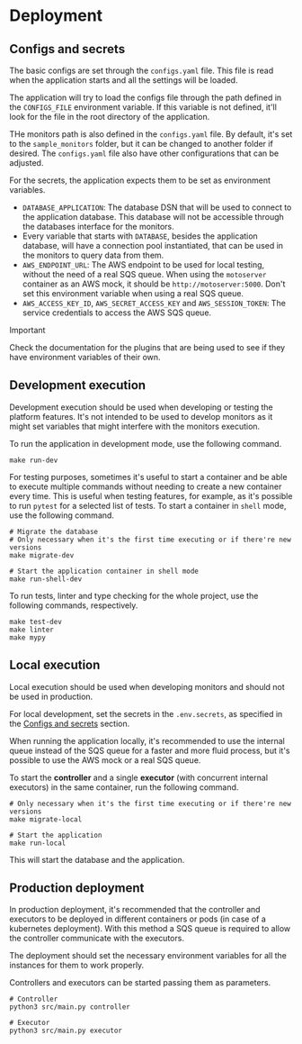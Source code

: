 # Deployment
## Configs and secrets
The basic configs are set through the `configs.yaml` file. This file is read when the application starts and all the settings will be loaded.

The application will try to load the configs file through the path defined in the `CONFIGS_FILE` environment variable. If this variable is not defined, it'll look for the file in the root directory of the application.

THe monitors path is also defined in the `configs.yaml` file. By default, it's set to the `sample_monitors` folder, but it can be changed to another folder if desired. The `configs.yaml` file also have other configurations that can be adjusted.

For the secrets, the application expects them to be set as environment variables.
- `DATABASE_APPLICATION`: The database DSN that will be used to connect to the application database. This database will not be accessible through the databases interface for the monitors.
- Every variable that starts with `DATABASE`, besides the application database, will have a connection pool instantiated, that can be used in the monitors to query data from them.
- `AWS_ENDPOINT_URL`: The AWS endpoint to be used for local testing, without the need of a real SQS queue. When using the `motoserver` container as an AWS mock, it should be `http://motoserver:5000`. Don't set this environment variable when using a real SQS queue.
- `AWS_ACCESS_KEY_ID`, `AWS_SECRET_ACCESS_KEY` and `AWS_SESSION_TOKEN`: The service credentials to access the AWS SQS queue.

> [!IMPORTANT]
> Check the documentation for the plugins that are being used to see if they have environment variables of their own.

## Development execution
Development execution should be used when developing or testing the platform features. It's not intended to be used to develop monitors as it might set variables that might interfere with the monitors execution.

To run the application in development mode, use the following command.
```shell
make run-dev
```

For testing purposes, sometimes it's useful to start a container and be able to execute multiple commands without needing to create a new container every time. This is useful when testing features, for example, as it's possible to run `pytest` for a selected list of tests. To start a container in `shell` mode, use the following command.
```shell
# Migrate the database
# Only necessary when it's the first time executing or if there're new versions
make migrate-dev

# Start the application container in shell mode
make run-shell-dev
```

To run tests, linter and type checking for the whole project, use the following commands, respectively.
```shell
make test-dev
make linter
make mypy
```

## Local execution
Local execution should be used when developing monitors and should not be used in production.

For local development, set the secrets in the `.env.secrets`, as specified in the [Configs and secrets](#configs-and-secrets) section.

When running the application locally, it's recommended to use the internal queue instead of the SQS queue for a faster and more fluid process, but it's possible to use the AWS mock or a real SQS queue.

To start the **controller** and a single **executor** (with concurrent internal executors) in the same container, run the following command.
```shell
# Only necessary when it's the first time executing or if there're new versions
make migrate-local

# Start the application
make run-local
```

This will start the database and the application.

## Production deployment
In production deployment, it's recommended that the controller and executors to be deployed in different containers or pods (in case of a kubernetes deployment). With this method a SQS queue is required to allow the controller communicate with the executors.

The deployment should set the necessary environment variables for all the instances for them to work properly.

Controllers and executors can be started passing them as parameters.
```shell
# Controller
python3 src/main.py controller

# Executor
python3 src/main.py executor
```
